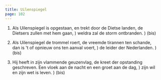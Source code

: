 ```yaml
---
title: Uilenspiegel
page: 102
---
```


1. Als Uilenspiegel is opgestaan,
en trekt door de Dietse landen,
de Dietsers zullen met hem gaan, )
weldra zal de storm ontbranden.  ) (bis)


2. Als Uilenspiegel de trommel roert,
de vreemde tirannen ten schande,
dan is 't of opnieuw ons ten aanval voert, )
de leider der Nederlanden.                 ) (bis)


3. Hij heeft in zijn vlammende geuzenvlag,
de kreet der opstanding geschreven.
Een vloek aan de nacht
en een groet aan de dag,       )
zijn wil en zijn wet is leven. ) (bis)